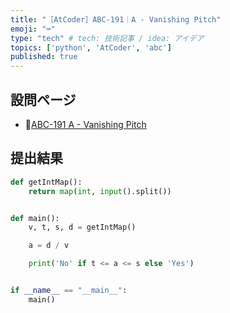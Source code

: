 ```yaml
---
title: "［AtCoder］ABC-191｜A - Vanishing Pitch"
emoji: "⌨️"
type: "tech" # tech: 技術記事 / idea: アイデア
topics: ['python', 'AtCoder', 'abc']
published: true
---
```


## 設問ページ

- 🔗[ABC-191 A - Vanishing Pitch](https://atcoder.jp/contests/abc191/tasks/abc191_a)

## 提出結果

```python
def getIntMap():
    return map(int, input().split())


def main():
    v, t, s, d = getIntMap()

    a = d / v

    print('No' if t <= a <= s else 'Yes')


if __name__ == "__main__":
    main()
```
